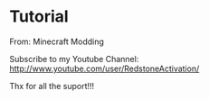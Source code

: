 Tutorial
========

From: Minecraft Modding

 

Subscribe to my Youtube Channel: http://www.youtube.com/user/RedstoneActivation/

Thx for all the suport!!!
